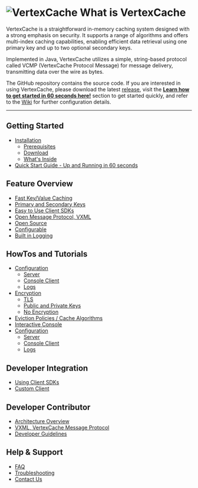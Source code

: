 <!--
  Title: VertexCache
  Description: VertexCache is a straightforward in-memory caching system designed with a strong emphasis on security. It supports a range of algorithms and offers multi-index caching capabilities, allowing for efficient data retrieval using one primary key and two secondary keys. 
 
  Author: jasonlam604
  -->
<meta name='keywords' content='in-memory cache, caching, java, data structure, database'>

# ![VertexCache](https://github.com/jasonlam604/VertexCache/blob/main/etc/assets/vertexcache-logo-32x32.png) What is VertexCache
VertexCache is a straightforward in-memory caching system designed with a strong emphasis on security. It supports a range of algorithms and offers multi-index caching capabilities, enabling efficient data retrieval using one primary key and up to two optional secondary keys.

Implemented in Java, VertexCache utilizes a simple, string-based protocol called VCMP (VertexCache Protocol Message) for message delivery, transmitting data over the wire as bytes.

The GitHub repository contains the source code. If you are interested in using VertexCache, please download the latest [release](https://github.com/jasonlam604/VertexCache/releases), visit the **[Learn how to get started in 60 seconds here!](https://github.com/jasonlam604/VertexCache/wiki/Quick-Start-Guide)** section to get started quickly, and refer to the [Wiki](https://github.com/jasonlam604/VertexCache/wiki) for further configuration details.


---
   
## Getting Started
- [Installation](https://github.com/jasonlam604/VertexCache/wiki/Installation)
  - [Prerequisites](https://github.com/jasonlam604/VertexCache/wiki/Installation#Prerequisites)
  - [Download](https://github.com/jasonlam604/VertexCache/wiki/Installation#Download)
  - [What's Inside](https://github.com/jasonlam604/VertexCache/wiki/Installation#Whats-Inside)
- [Quick Start Guide - Up and Running in 60 seconds](https://github.com/jasonlam604/VertexCache/wiki/Quick-Start-Guide)

## Feature Overview
- [Fast Key/Value Caching](https://github.com/jasonlam604/VertexCache/wiki/Features#Fast-Key-Value-Caching)
- [Primary and Secondary Keys](https://github.com/jasonlam604/VertexCache/wiki/Features#Primary-and-Secondary-Keys)
- [Easy to Use Client SDKs](https://github.com/jasonlam604/VertexCache/wiki/Features#Easy-to-Use-Client-SDKs)
- [Open Message Protocol, VXML](https://github.com/jasonlam604/VertexCache/wiki/Features#Open-Message-Protocol,-VXML)
- [Open Source](https://github.com/jasonlam604/VertexCache/wiki/Features#Open-Source)
- [Configurable](https://github.com/jasonlam604/VertexCache/wiki/Features#Configurable)
- [Built in Logging](https://github.com/jasonlam604/VertexCache/wiki/Features#Built-in-Logging)  

## HowTos and Tutorials
- [Configuration](Configuration)
  - [Server](Configuration#Server)
  - [Console Client](Configuration#Console-Client)
  - [Logs](Configuration#Logs)
- [Encryption](https://github.com/jasonlam604/VertexCache/wiki/Encryption)
  - [TLS](https://github.com/jasonlam604/VertexCache/wiki/Encryption-with-TLS)
  - [Public and Private Keys](https://github.com/jasonlam604/VertexCache/wiki/Encryption-with-Public-and-Private-Keys)
  - [No Encryption](https://github.com/jasonlam604/VertexCache/wiki/No-Encryption)
- [Eviction Policies / Cache Algorithms](https://github.com/jasonlam604/VertexCache/wiki/Eviction-Policies-Cache-Algorithms)
- [Interactive Console](https://github.com/jasonlam604/VertexCache/wiki/Interactive-Console)
- [Configuration](https://github.com/jasonlam604/VertexCache/wiki/Configuration)
  - [Server](https://github.com/jasonlam604/VertexCache/wiki/Configuration#Server)
  - [Console Client](https://github.com/jasonlam604/VertexCache/wiki/Configuration#Console-Client)
  - [Logs](https://github.com/jasonlam604/VertexCache/wiki/Configuration#Logs)

## Developer Integration
- [Using Client SDKs](Using-Client-SDKs)
- [Custom Client](Using-Custom-Client)

## Developer Contributor
- [Architecture Overview](Architecture-Overview)
- [VXML, VertexCache Message Protocol](VertexCache-Message-Protocol)
- [Developer Guidelines](Developer-Guidelines)

## Help & Support
- [FAQ](FAQ)
- [Troubleshooting](Troubleshooting)
- [Contact Us](Contact)
